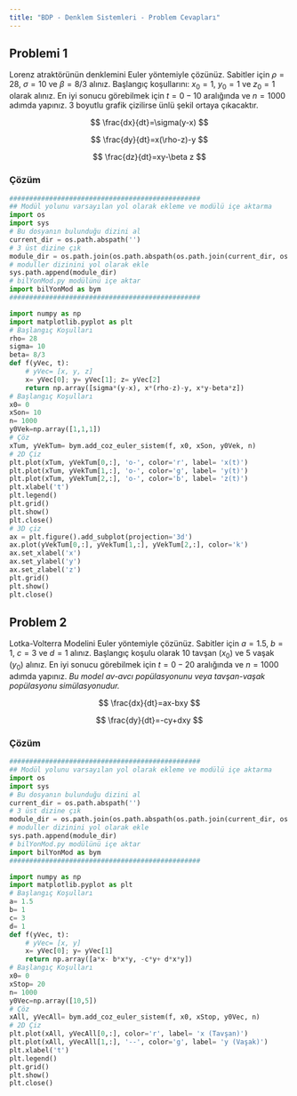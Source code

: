 ```yaml
---
title: "BDP - Denklem Sistemleri - Problem Cevapları"
---
```


## Problemi 1

Lorenz atraktörünün denklemini Euler yöntemiyle çözünüz. Sabitler için $\rho=28$, $\sigma=10$ ve $\beta=8/3$ alınız. Başlangıç koşullarını: $x_{0}=1$, $y_{0}=1$ ve $z_{0}=1$ olarak alınız. En iyi sonucu görebilmek için $t=0-10$ aralığında ve $n= 1000$ adımda yapınız. 3 boyutlu grafik çizilirse ünlü şekil ortaya çıkacaktır.

$$
\frac{dx}{dt}=\sigma(y-x)
$$

$$
\frac{dy}{dt}=x(\rho-z)-y
$$

$$
\frac{dz}{dt}=xy-\beta z
$$

### Çözüm

```python
################################################
## Modül yolunu varsayılan yol olarak ekleme ve modülü içe aktarma
import os
import sys
# Bu dosyanın bulunduğu dizini al
current_dir = os.path.abspath('')
# 3 üst dizine çık
module_dir = os.path.join(os.path.abspath(os.path.join(current_dir, os.pardir, os.pardir, os.pardir)), 'moduller')
# moduller dizinini yol olarak ekle
sys.path.append(module_dir)
# bilYonMod.py modülünü içe aktar
import bilYonMod as bym
################################################

import numpy as np
import matplotlib.pyplot as plt
# Başlangıç Koşulları
rho= 28
sigma= 10
beta= 8/3
def f(yVec, t):
    # yVec= [x, y, z]
    x= yVec[0]; y= yVec[1]; z= yVec[2]
    return np.array([sigma*(y-x), x*(rho-z)-y, x*y-beta*z])
# Başlangıç Koşulları
x0= 0
xSon= 10
n= 1000
y0Vek=np.array([1,1,1])
# Çöz
xTum, yVekTum= bym.add_coz_euler_sistem(f, x0, xSon, y0Vek, n)
# 2D Çiz
plt.plot(xTum, yVekTum[0,:], 'o-', color='r', label= 'x(t)')
plt.plot(xTum, yVekTum[1,:], 'o-', color='g', label= 'y(t)')
plt.plot(xTum, yVekTum[2,:], 'o-', color='b', label= 'z(t)')
plt.xlabel('t')
plt.legend()
plt.grid()
plt.show()
plt.close()
# 3D çiz
ax = plt.figure().add_subplot(projection='3d')
ax.plot(yVekTum[0,:], yVekTum[1,:], yVekTum[2,:], color='k')
ax.set_xlabel('x')
ax.set_ylabel('y')
ax.set_zlabel('z')
plt.grid()
plt.show()
plt.close()
```

## Problem 2

Lotka-Volterra Modelini Euler yöntemiyle çözünüz. Sabitler için $a=1.5$, $b=1$, $c=3$ ve $d=1$ alınız. Başlangıç koşulu olarak 10 tavşan ($x_{0}$) ve 5 vaşak ($y_{0}$) alınız. En iyi sonucu görebilmek için $t=0-20$ aralığında ve $n= 1000$ adımda yapınız.
*Bu model av-avcı popülasyonunu veya tavşan-vaşak popülasyonu simülasyonudur.*

$$
\frac{dx}{dt}=ax-bxy
$$

$$
\frac{dy}{dt}=-cy+dxy
$$

### Çözüm

```python
################################################
## Modül yolunu varsayılan yol olarak ekleme ve modülü içe aktarma
import os
import sys
# Bu dosyanın bulunduğu dizini al
current_dir = os.path.abspath('')
# 3 üst dizine çık
module_dir = os.path.join(os.path.abspath(os.path.join(current_dir, os.pardir, os.pardir, os.pardir)), 'moduller')
# moduller dizinini yol olarak ekle
sys.path.append(module_dir)
# bilYonMod.py modülünü içe aktar
import bilYonMod as bym
################################################

import numpy as np
import matplotlib.pyplot as plt
# Başlangıç Koşulları
a= 1.5
b= 1
c= 3
d= 1
def f(yVec, t):
    # yVec= [x, y]
    x= yVec[0]; y= yVec[1]
    return np.array([a*x- b*x*y, -c*y+ d*x*y])
# Başlangıç Koşulları
x0= 0
xStop= 20
n= 1000
y0Vec=np.array([10,5])
# Çöz
xAll, yVecAll= bym.add_coz_euler_sistem(f, x0, xStop, y0Vec, n)
# 2D Çiz
plt.plot(xAll, yVecAll[0,:], color='r', label= 'x (Tavşan)')
plt.plot(xAll, yVecAll[1,:], '--', color='g', label= 'y (Vaşak)')
plt.xlabel('t')
plt.legend()
plt.grid()
plt.show()
plt.close()
```
